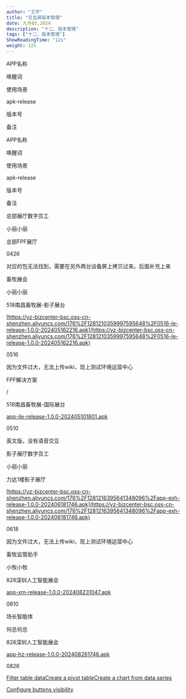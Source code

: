 ```yaml
---
author: "王宇"
title: "交互屏版本管理"
date: 九月05,2024
description: "十二、版本管理"
tags: ["十二、版本管理"]
ShowReadingTime: "12s"
weight: 125
---
```

APP名称

唤醒词

使用场景

apk-release

版本号

备注

APP名称

唤醒词

使用场景

apk-release

版本号

备注

总部展厅数字员工

小丽小丽

总部FPF展厅

  

0426

对应的包无法找到，需要在另外两台设备屏上拷贝过来。后面补充上来

畜牧展会

小丽小丽

518南昌畜牧展-影子展台

[https://yz-bizcenter-bsc.oss-cn-shenzhen.aliyuncs.com/176%2F1281210359997595648%2F0516-le-release-1.0.0-202405162216.apk](https://yz-bizcenter-bsc.oss-cn-shenzhen.aliyuncs.com/176%2F1281210359997595648%2F0516-le-release-1.0.0-202405162216.apk)

0516

因为文件过大，无法上传wiki，现上测试环境运营中心

FPF解决方案

/

518南昌畜牧展-国际展台

[app-ile-release-1.0.0-202405101801.apk](/download/attachments/134055466/app-ile-release-1.0.0-202405101801.apk?version=1&modificationDate=1725503576671&api=v2)

0510

英文版，没有语音交互

影子展厅数字员工

小丽小丽

力达1楼影子展厅

[https://yz-bizcenter-bsc.oss-cn-shenzhen.aliyuncs.com/176%2F1281216395641348096%2Fapp-exh-release-1.0.0-202406181746.apk](https://yz-bizcenter-bsc.oss-cn-shenzhen.aliyuncs.com/176%2F1281216395641348096%2Fapp-exh-release-1.0.0-202406181746.apk)

0618

因为文件过大，无法上传wiki，现上测试环境运营中心

畜牧监管助手

小牧小牧

828深圳人工智能展会

[app-xm-release-1.0.0-202408231047.apk](/download/attachments/134055466/app-xm-release-1.0.0-202408231047.apk?version=1&modificationDate=1725502269725&api=v2)

0810

  

场长智能体

何总何总

828深圳人工智能展会

[app-hz-release-1.0.0-202408261746.apk](/download/attachments/134055466/app-hz-release-1.0.0-202408261746.apk?version=1&modificationDate=1725502193005&api=v2)

0826

  

[Filter table data](#)[Create a pivot table](#)[Create a chart from data series](#)

[Configure buttons visibility](/users/tfac-settings.action)